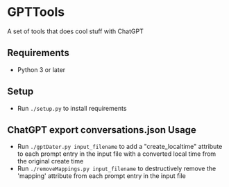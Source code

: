 # GPTTools
A set of tools that does cool stuff with ChatGPT

## Requirements
- Python 3 or later

## Setup
- Run `./setup.py` to install requirements

## ChatGPT export conversations.json Usage
- Run `./gptDater.py input_filename` to add a "create_localtime" attribute to each prompt entry in the input file with a converted local time from the original create time
- Run `./removeMappings.py input_filename` to destructively remove the 'mapping' attribute from each prompt entry in the input file